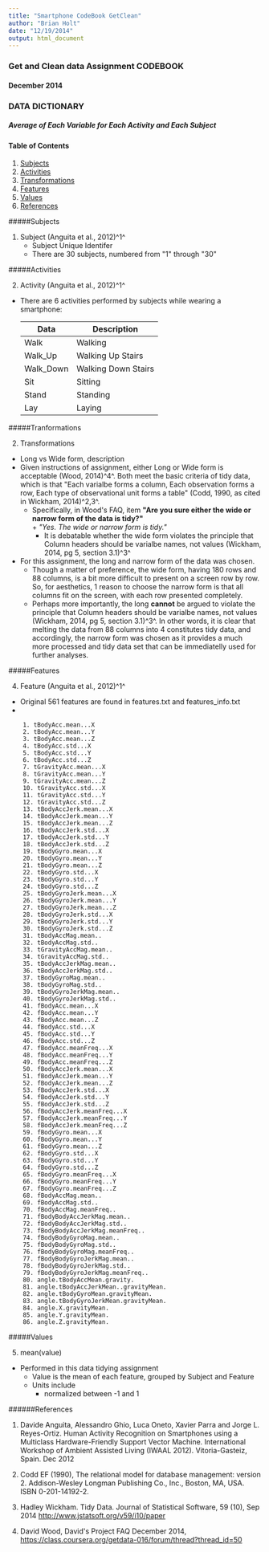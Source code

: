 ```yaml
---
title: "Smartphone CodeBook GetClean"
author: "Brian Holt"
date: "12/19/2014"
output: html_document
---
```


### Get and Clean data Assignment __CODEBOOK__

#### December 2014

### DATA DICTIONARY  
##### Average of Each Variable for Each Activity and Each Subject

#### Table of Contents
1. [Subjects](https://github.com/briholt100/GetAndClean/blob/master/Codebook.md#subjects)
2. [Activities](https://github.com/briholt100/GetAndClean/blob/master/Codebook.md#activities)
3. [Transformations](https://github.com/briholt100/GetAndClean/blob/master/Codebook.md#transformations)
4. [Features](https://github.com/briholt100/GetAndClean/blob/master/Codebook.md#features)
5. [Values](https://github.com/briholt100/GetAndClean/blob/master/Codebook.md#values)
6. [References](https://github.com/briholt100/GetAndClean/blob/master/Codebook.md#references)



#####Subjects

1. Subject (Anguita et al., 2012)^1^
     + Subject Unique Identifer
     + There are 30 subjects, numbered from "1" through "30"  

#####Activities

2. Activity (Anguita et al., 2012)^1^
  + There are 6 activities performed by subjects while wearing a smartphone:  
  
      Data  |   Description
      ---|---
      Walk|Walking
      Walk_Up|Walking Up Stairs
      Walk_Down|Walking Down Stairs
      Sit|Sitting
      Stand|Standing
      Lay|Laying  
      

#####Tranformations

2. Transformations
  + Long vs Wide form, description
  + Given instructions of assignment, either Long or Wide form is acceptable (Wood, 2014)^4^.  Both meet the basic criteria of tidy data, which is that "Each varialbe forms a column, Each observation forms a row, Each type of observational unit forms a table" (Codd, 1990, as cited in Wickham, 2014)^2,3^.
    + Specifically, in Wood's FAQ, item **"Are you sure either the wide or narrow form of the data is tidy?"**  
          + *"Yes. The wide or narrow form is tidy."*
      + It is debatable whether the wide form violates the principle that Column headers should be varialbe names, not values (Wickham, 2014, pg 5, section 3.1)^3^
  + For this assignment, the long and narrow form of the data was chosen.
    + Though a matter of preference, the wide form, having 180 rows and 88 columns, is a bit more difficult to present on a screen row by row.  So, for aesthetics, 1 reason to choose the narrow form is that all columns fit on the screen, with each row presented completely. 
    + Perhaps more importantly, the long **cannot** be argued to violate the principle that Column headers should be varialbe names, not values (Wickham, 2014, pg 5, section 3.1)^3^.  In other words, it is clear that melting the data from 88 columns into 4 constitutes tidy data, and accordingly, the narrow form was chosen as it provides a much more processed and tidy data set that can be immediatelly used for further analyses.  

#####Features

4. Feature (Anguita et al., 2012)^1^
  + Original 561 features are found in features.txt and features_info.txt  
  + 

        1. tBodyAcc.mean...X   
        2. tBodyAcc.mean...Y   
        3. tBodyAcc.mean...Z   
        4. tBodyAcc.std...X   
        5. tBodyAcc.std...Y   
        6. tBodyAcc.std...Z   
        7. tGravityAcc.mean...X   
        8. tGravityAcc.mean...Y   
        9. tGravityAcc.mean...Z   
        10. tGravityAcc.std...X   
        11. tGravityAcc.std...Y   
        12. tGravityAcc.std...Z   
        13. tBodyAccJerk.mean...X   
        14. tBodyAccJerk.mean...Y   
        15. tBodyAccJerk.mean...Z   
        16. tBodyAccJerk.std...X   
        17. tBodyAccJerk.std...Y   
        18. tBodyAccJerk.std...Z   
        19. tBodyGyro.mean...X   
        20. tBodyGyro.mean...Y   
        21. tBodyGyro.mean...Z   
        22. tBodyGyro.std...X   
        23. tBodyGyro.std...Y   
        24. tBodyGyro.std...Z   
        25. tBodyGyroJerk.mean...X   
        26. tBodyGyroJerk.mean...Y   
        27. tBodyGyroJerk.mean...Z   
        28. tBodyGyroJerk.std...X   
        29. tBodyGyroJerk.std...Y   
        30. tBodyGyroJerk.std...Z   
        31. tBodyAccMag.mean..   
        32. tBodyAccMag.std..   
        33. tGravityAccMag.mean..   
        34. tGravityAccMag.std..   
        35. tBodyAccJerkMag.mean..   
        36. tBodyAccJerkMag.std..   
        37. tBodyGyroMag.mean..   
        38. tBodyGyroMag.std..   
        39. tBodyGyroJerkMag.mean..   
        40. tBodyGyroJerkMag.std..   
        41. fBodyAcc.mean...X   
        42. fBodyAcc.mean...Y   
        43. fBodyAcc.mean...Z   
        44. fBodyAcc.std...X   
        45. fBodyAcc.std...Y   
        46. fBodyAcc.std...Z   
        47. fBodyAcc.meanFreq...X   
        48. fBodyAcc.meanFreq...Y   
        49. fBodyAcc.meanFreq...Z   
        50. fBodyAccJerk.mean...X   
        51. fBodyAccJerk.mean...Y   
        52. fBodyAccJerk.mean...Z   
        53. fBodyAccJerk.std...X   
        54. fBodyAccJerk.std...Y   
        55. fBodyAccJerk.std...Z   
        56. fBodyAccJerk.meanFreq...X   
        57. fBodyAccJerk.meanFreq...Y   
        58. fBodyAccJerk.meanFreq...Z   
        59. fBodyGyro.mean...X   
        60. fBodyGyro.mean...Y   
        61. fBodyGyro.mean...Z   
        62. fBodyGyro.std...X   
        63. fBodyGyro.std...Y   
        64. fBodyGyro.std...Z   
        65. fBodyGyro.meanFreq...X   
        66. fBodyGyro.meanFreq...Y   
        67. fBodyGyro.meanFreq...Z   
        68. fBodyAccMag.mean..   
        69. fBodyAccMag.std..   
        70. fBodyAccMag.meanFreq..   
        71. fBodyBodyAccJerkMag.mean..   
        72. fBodyBodyAccJerkMag.std..   
        73. fBodyBodyAccJerkMag.meanFreq..   
        74. fBodyBodyGyroMag.mean..   
        75. fBodyBodyGyroMag.std..   
        76. fBodyBodyGyroMag.meanFreq..   
        77. fBodyBodyGyroJerkMag.mean..   
        78. fBodyBodyGyroJerkMag.std..   
        79. fBodyBodyGyroJerkMag.meanFreq..   
        80. angle.tBodyAccMean.gravity.   
        81. angle.tBodyAccJerkMean..gravityMean.   
        82. angle.tBodyGyroMean.gravityMean.   
        83. angle.tBodyGyroJerkMean.gravityMean.   
        84. angle.X.gravityMean.   
        85. angle.Y.gravityMean.   
        86. angle.Z.gravityMean.         

#####Values

5. mean(value) 
  + Performed in this data tidying assignment
    + Value is the mean of each feature, grouped by Subject and Feature
    + Units include
      + normalized between -1 and 1  
      



######References

1. Davide Anguita, Alessandro Ghio, Luca Oneto, Xavier Parra and Jorge L. Reyes-Ortiz. Human Activity Recognition on Smartphones using a Multiclass Hardware-Friendly Support Vector Machine. International Workshop of Ambient Assisted Living (IWAAL 2012). Vitoria-Gasteiz, Spain. Dec 2012

2. Codd EF (1990), The relational model for database management: version 2. Addison-Wesley Longman Publishing Co., Inc., Boston, MA, USA. ISBN 0-201-14192-2.

3. Hadley Wickham. Tidy Data. Journal of Statistical Software, 59 (10), Sep 2014 http://www.jstatsoft.org/v59/i10/paper

4. David Wood, David's Project FAQ December 2014, https://class.coursera.org/getdata-016/forum/thread?thread_id=50


